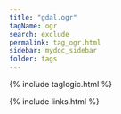 ```yaml
---
title: "gdal.ogr"
tagName: ogr
search: exclude
permalink: tag_ogr.html
sidebar: mydoc_sidebar
folder: tags
---
```

{% include taglogic.html %}

{% include links.html %}
